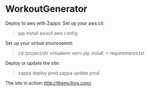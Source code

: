 # WorkoutGenerator

Deploy to aws with Zapps:
Set up your aws cli:
> pip install awscli
> aws config

Set up your virtual environemnt:
> cd /project/dir
> virtualenv venv
> pip install -r requirements.txt

Deploy or update the site:
> zappa deploy prod
> zappa update prod

The site in action: http://themcilroy.com/
